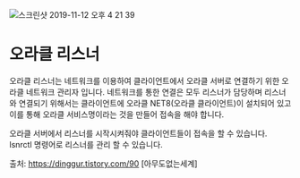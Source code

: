![스크린샷 2019-11-12 오후 4 21 39](https://user-images.githubusercontent.com/22395934/68650574-b040dd00-0568-11ea-9db6-f417542dd939.png)


# 오라클 리스너 
오라클 리스너는 네트워크를 이용하여 클라이언트에서 오라클 서버로 연결하기 위한 오라클 네트워크 관리자 입니다. 네트워크를 통한 연결은 모두 리스너가 담당하며 리스너와 연결되기 위해서는 클라이언트에 오라클 NET8(오라클 클라이언트)이 설치되어 있고 이를 통해 오라클 서비스명이라는 것을 만들어 접속을 해야 합니다.
 
오라클 서버에서 리스너를 시작시켜줘야 클라이언트들이 접속을 할 수 있습니다.
lsnrctl 명령어로 리스너를 관리 할 수 있습니다.

출처: https://dinggur.tistory.com/90 [아무도없는세계]